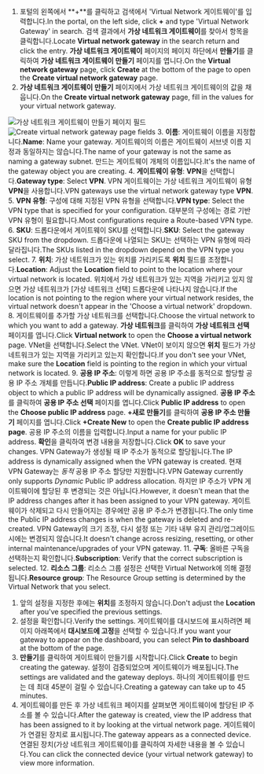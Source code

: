 1. <span data-ttu-id="6b44b-101">포털의 왼쪽에서 **+**를 클릭하고 검색에서 'Virtual Network 게이트웨이'를 입력합니다.</span><span class="sxs-lookup"><span data-stu-id="6b44b-101">In the portal, on the left side, click **+** and type 'Virtual Network Gateway' in search.</span></span> <span data-ttu-id="6b44b-102">검색 결과에서 **가상 네트워크 게이트웨이**를 찾아서 항목을 클릭합니다.</span><span class="sxs-lookup"><span data-stu-id="6b44b-102">Locate **Virtual network gateway** in the search return and click the entry.</span></span> <span data-ttu-id="6b44b-103">**가상 네트워크 게이트웨이** 페이지의 페이지 하단에서 **만들기**를 클릭하여 **가상 네트워크 게이트웨이 만들기** 페이지를 엽니다.</span><span class="sxs-lookup"><span data-stu-id="6b44b-103">On the **Virtual network gateway** page, click **Create** at the bottom of the page to open the **Create virtual network gateway** page.</span></span>
2. <span data-ttu-id="6b44b-104">**가상 네트워크 게이트웨이 만들기** 페이지에서 가상 네트워크 게이트웨이의 값을 채웁니다.</span><span class="sxs-lookup"><span data-stu-id="6b44b-104">On the **Create virtual network gateway** page, fill in the values for your virtual network gateway.</span></span>

  <span data-ttu-id="6b44b-105">![가상 네트워크 게이트웨이 만들기 페이지 필드](./media/vpn-gateway-add-gw-rm-portal-include/gw.png "가상 네트워크 게이트웨이 만들기 페이지 필드")</span><span class="sxs-lookup"><span data-stu-id="6b44b-105">![Create virtual network gateway page fields](./media/vpn-gateway-add-gw-rm-portal-include/gw.png "Create virtual network gateway page fields")</span></span>
3. <span data-ttu-id="6b44b-106">**이름**: 게이트웨이 이름을 지정합니다.</span><span class="sxs-lookup"><span data-stu-id="6b44b-106">**Name**: Name your gateway.</span></span> <span data-ttu-id="6b44b-107">게이트웨이의 이름은 게이트웨이 서브넷 이름 지정과 동일하지는 않습니다.</span><span class="sxs-lookup"><span data-stu-id="6b44b-107">The name of your gateway is not the same as naming a gateway subnet.</span></span> <span data-ttu-id="6b44b-108">만드는 게이트웨이 개체의 이름입니다.</span><span class="sxs-lookup"><span data-stu-id="6b44b-108">It's the name of the gateway object you are creating.</span></span>
4. <span data-ttu-id="6b44b-109">**게이트웨이 유형**: **VPN**을 선택합니다.</span><span class="sxs-lookup"><span data-stu-id="6b44b-109">**Gateway type**: Select **VPN**.</span></span> <span data-ttu-id="6b44b-110">VPN 게이트웨이는 가상 네트워크 게이트웨이 유형 **VPN**을 사용합니다.</span><span class="sxs-lookup"><span data-stu-id="6b44b-110">VPN gateways use the virtual network gateway type **VPN**.</span></span>
5. <span data-ttu-id="6b44b-111">**VPN 유형**: 구성에 대해 지정된 VPN 유형을 선택합니다.</span><span class="sxs-lookup"><span data-stu-id="6b44b-111">**VPN type**: Select the VPN type that is specified for your configuration.</span></span> <span data-ttu-id="6b44b-112">대부분의 구성에는 경로 기반 VPN 유형이 필요합니다.</span><span class="sxs-lookup"><span data-stu-id="6b44b-112">Most configurations require a Route-based VPN type.</span></span>
6. <span data-ttu-id="6b44b-113">**SKU**: 드롭다운에서 게이트웨이 SKU를 선택합니다.</span><span class="sxs-lookup"><span data-stu-id="6b44b-113">**SKU**: Select the gateway SKU from the dropdown.</span></span> <span data-ttu-id="6b44b-114">드롭다운에 나열되는 SKU는 선택하는 VPN 유형에 따라 달라집니다.</span><span class="sxs-lookup"><span data-stu-id="6b44b-114">The SKUs listed in the dropdown depend on the VPN type you select.</span></span>
7. <span data-ttu-id="6b44b-115">**위치**: 가상 네트워크가 있는 위치를 가리키도록 **위치** 필드를 조정합니다.</span><span class="sxs-lookup"><span data-stu-id="6b44b-115">**Location**: Adjust the **Location** field to point to the location where your virtual network is located.</span></span> <span data-ttu-id="6b44b-116">위치에서 가상 네트워크가 있는 지역을 가리키고 있지 않으면 가상 네트워크가 [가상 네트워크 선택] 드롭다운에 나타나지 않습니다.</span><span class="sxs-lookup"><span data-stu-id="6b44b-116">If the location is not pointing to the region where your virtual network resides, the virtual network doesn't appear in the 'Choose a virtual network' dropdown.</span></span>
8. <span data-ttu-id="6b44b-117">게이트웨이를 추가할 가상 네트워크를 선택합니다.</span><span class="sxs-lookup"><span data-stu-id="6b44b-117">Choose the virtual network to which you want to add a gateway.</span></span> <span data-ttu-id="6b44b-118">**가상 네트워크**를 클릭하여 **가상 네트워크 선택** 페이지를 엽니다.</span><span class="sxs-lookup"><span data-stu-id="6b44b-118">Click **Virtual network** to open the **Choose a virtual network** page.</span></span> <span data-ttu-id="6b44b-119">VNet을 선택합니다.</span><span class="sxs-lookup"><span data-stu-id="6b44b-119">Select the VNet.</span></span> <span data-ttu-id="6b44b-120">VNet이 보이지 않으면 **위치** 필드가 가상 네트워크가 있는 지역을 가리키고 있는지 확인합니다.</span><span class="sxs-lookup"><span data-stu-id="6b44b-120">If you don't see your VNet, make sure the **Location** field is pointing to the region in which your virtual network is located.</span></span>
9. <span data-ttu-id="6b44b-121">**공용 IP 주소**: 이렇게 하면 공용 IP 주소를 동적으로 할당할 공용 IP 주소 개체를 만듭니다.</span><span class="sxs-lookup"><span data-stu-id="6b44b-121">**Public IP address**: Create a public IP address object to which a public IP address will be dynamically assigned.</span></span> <span data-ttu-id="6b44b-122">**공용 IP 주소**를 클릭하여 **공용 IP 주소 선택** 페이지를 엽니다.</span><span class="sxs-lookup"><span data-stu-id="6b44b-122">Click **Public IP address** to open the **Choose public IP address** page.</span></span> <span data-ttu-id="6b44b-123">**+새로 만들기**를 클릭하여 **공용 IP 주소 만들기** 페이지를 엽니다.</span><span class="sxs-lookup"><span data-stu-id="6b44b-123">Click **+Create New** to open the **Create public IP address page**.</span></span> <span data-ttu-id="6b44b-124">공용 IP 주소의 이름을 입력합니다.</span><span class="sxs-lookup"><span data-stu-id="6b44b-124">Input a name for your public IP address.</span></span> <span data-ttu-id="6b44b-125">**확인**을 클릭하여 변경 내용을 저장합니다.</span><span class="sxs-lookup"><span data-stu-id="6b44b-125">Click **OK** to save your changes.</span></span> <span data-ttu-id="6b44b-126">VPN Gateway가 생성될 때 IP 주소가 동적으로 할당됩니다.</span><span class="sxs-lookup"><span data-stu-id="6b44b-126">The IP address is dynamically assigned when the VPN gateway is created.</span></span> <span data-ttu-id="6b44b-127">현재 VPN Gateway는 *동적* 공용 IP 주소 할당만 지원합니다.</span><span class="sxs-lookup"><span data-stu-id="6b44b-127">VPN Gateway currently only supports *Dynamic* Public IP address allocation.</span></span> <span data-ttu-id="6b44b-128">하지만 IP 주소가 VPN 게이트웨이에 할당된 후 변경되는 것은 아닙니다.</span><span class="sxs-lookup"><span data-stu-id="6b44b-128">However, it doesn't mean that the IP address changes after it has been assigned to your VPN gateway.</span></span> <span data-ttu-id="6b44b-129">게이트웨이가 삭제되고 다시 만들어지는 경우에만 공용 IP 주소가 변경됩니다.</span><span class="sxs-lookup"><span data-stu-id="6b44b-129">The only time the Public IP address changes is when the gateway is deleted and re-created.</span></span> <span data-ttu-id="6b44b-130">VPN Gateway의 크기 조정, 다시 설정 또는 기타 내부 유지 관리/업그레이드 시에는 변경되지 않습니다.</span><span class="sxs-lookup"><span data-stu-id="6b44b-130">It doesn't change across resizing, resetting, or other internal maintenance/upgrades of your VPN gateway.</span></span>
11. <span data-ttu-id="6b44b-131">**구독**: 올바른 구독을 선택하는지 확인합니다.</span><span class="sxs-lookup"><span data-stu-id="6b44b-131">**Subscription**: Verify that the correct subscription is selected.</span></span>
12. <span data-ttu-id="6b44b-132">**리소스 그룹**: 리소스 그룹 설정은 선택한 Virtual Network에 의해 결정됩니다.</span><span class="sxs-lookup"><span data-stu-id="6b44b-132">**Resource group**: The Resource Group setting is determined by the Virtual Network that you select.</span></span>
1. <span data-ttu-id="6b44b-133">앞의 설정을 지정한 후에는 **위치**를 조정하지 않습니다.</span><span class="sxs-lookup"><span data-stu-id="6b44b-133">Don't adjust the **Location** after you've specified the previous settings.</span></span>
2. <span data-ttu-id="6b44b-134">설정을 확인합니다.</span><span class="sxs-lookup"><span data-stu-id="6b44b-134">Verify the settings.</span></span> <span data-ttu-id="6b44b-135">게이트웨이를 대시보드에 표시하려면 페이지 아래쪽에서 **대시보드에 고정**을 선택할 수 있습니다.</span><span class="sxs-lookup"><span data-stu-id="6b44b-135">If you want your gateway to appear on the dashboard, you can select **Pin to dashboard** at the bottom of the page.</span></span>
3. <span data-ttu-id="6b44b-136">**만들기**를 클릭하여 게이트웨이 만들기를 시작합니다.</span><span class="sxs-lookup"><span data-stu-id="6b44b-136">Click **Create** to begin creating the gateway.</span></span> <span data-ttu-id="6b44b-137">설정이 검증되었으며 게이트웨이가 배포됩니다.</span><span class="sxs-lookup"><span data-stu-id="6b44b-137">The settings are validated and the gateway deploys.</span></span> <span data-ttu-id="6b44b-138">하나의 게이트웨이를 만드는 데 최대 45분이 걸릴 수 있습니다.</span><span class="sxs-lookup"><span data-stu-id="6b44b-138">Creating a gateway can take up to 45 minutes.</span></span>
4. <span data-ttu-id="6b44b-139">게이트웨이를 만든 후 가상 네트워크 페이지를 살펴보면 게이트웨이에 할당된 IP 주소를 볼 수 있습니다.</span><span class="sxs-lookup"><span data-stu-id="6b44b-139">After the gateway is created, view the IP address that has been assigned to it by looking at the virtual network page.</span></span> <span data-ttu-id="6b44b-140">게이트웨이가 연결된 장치로 표시됩니다.</span><span class="sxs-lookup"><span data-stu-id="6b44b-140">The gateway appears as a connected device.</span></span> <span data-ttu-id="6b44b-141">연결된 장치(가상 네트워크 게이트웨이)를 클릭하여 자세한 내용을 볼 수 있습니다.</span><span class="sxs-lookup"><span data-stu-id="6b44b-141">You can click the connected device (your virtual network gateway) to view more information.</span></span>